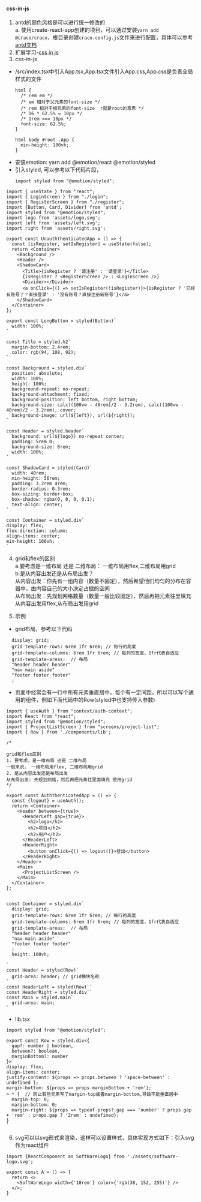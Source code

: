 #### css-in-js
1. antd的颜色风格是可以进行统一修改的  
  a. 使用create-react-app创建的项目，可以通过安装`yarn add @craco/craco`，根目录创建`craco.config.js`文件来进行配置，具体可以参考<a href="https://ant.design/docs/react/use-with-create-react-app-cn">antd文档</a>  
2. 扩展学习-<a href="https://coding.imooc.com/lesson/482.html#mid=41843">css in js</a>  
3. css-in-js  
<ul>
  <li>
    <div>/src/index.tsx中引入App.tsx,App.tsx文件引入App.css,App.css是负责全局样式的文件</div>
    
    html {
      /* rem em */
      /* em 相对于父元素的font-size */
      /* rem 相对于根元素的font-size  r就是root的意思 */
      /* 16 * 62.5% = 10px */
      /* 1rem === 10px */
      font-size: 62.5%;
    }

    html body #root .App {
      min-height: 100vh;
    }
  </li>
  <li>
    <div>安装emotion: yarn add @emotion/react @emotion/styled</div>
  </li>
  <li>
    <div>引入styled, 可以参考以下代码片段，</div>

    import styled from "@emotion/styled";
    
  </li>
</ul>

```
import { useState } from "react";
import { LoginScreen } from "./login";
import { RegisterScreen } from "./register";
import {Button, Card, Divider} from 'antd';
import styled from "@emotion/styled";
import logo from 'assets/logo.svg';
import left from 'assets/left.svg';
import right from 'assets/right.svg';

export const UnauththenticatedApp = () => {
  const [isRegister, setIsRegister] = useState(false);
  return <Container>
    <Background />
    <Header />
    <ShadowCard>
      <Title>{isRegister ? '请注册' : '请登录'}</Title>
      {isRegister ? <RegisterScreen /> : <LoginScreen />}
      <Divider></Divider>
      <a onClick={() => setIsRegister(!isRegister)}>{isRegister ? '已经有账号了？直接登录' : '没有账号？直接注册新账号'}</a>
    </ShadowCard>
  </Container>
};

export const LongButton = styled(Button)`
  width: 100%;
`

const Title = styled.h2`
  margin-bottom: 2.4rem;
  color: rgb(94, 108, 92);
`

const Background = styled.div`
  position: absolute;
  width: 100%;
  height: 100%;
  background-repeat: no-repeat;
  background-attachment: fixed;
  background-position: left bottom, right bottom;
  background-size: calc((100vw - 40rem)/2 - 3.2rem), calc((100vw - 40rem)/2 - 3.2rem), cover;
  background-image: url(${left}), url(${right});
`

const Header = styled.header`
  background: url(${logo}) no-repeat center;
  padding: 5rem 0;
  background-size: 8rem;
  width: 100%;
`

const ShadowCard = styled(Card)`
  width: 40rem;
  min-height: 56rem;
  padding: 3.2rem 4rem;
  border-radius: 0.3rem;
  box-sizing: border-box;
  box-shadow: rgba(0, 0, 0, 0.1);
  text-align: center;
`

const Container = styled.div`
display: flex;
flex-direction: column;
align-items: center;
min-height: 100vh;
`
```

4. grid和flex的区别  
a.要考虑是一维布局 还是 二维布局： 一维布局用flex,二维布局用grid  
b.是从内容出发还是从布局出发？  
从内容出发：你先有一组内容（数量不固定），然后希望他们均匀的分布在容器中，由内容自己的大小决定占据的空间   
从布局出发：先规划网格数量（数量一般比较固定），然后再把元素往里填充   
从内容出发用flex,从布局出发用grid

5. 示例
*  grid布局，参考以下代码
```
  display: grid;
  grid-template-rows: 6rem 1fr 6rem; // 每行的高度
  grid-template-columns: 6rem 1fr 6rem; // 每列的宽度，1fr代表自适应
  grid-template-areas:  // 布局
  "header header header"
  "nav main aside"
  "footer footer footer"
  ;
```
* 页面中经常会有一行中所有元素垂直居中，每个有一定间距，所以可以写个通用的组件，例如下面代码中的Row(styled中也支持传入参数)
```
import { useAuth } from "context/auth-context";
import React from "react";
import styled from "@emotion/styled";
import { ProjectListScreen } from "screens/project-list";
import { Row } from './components/lib';

/*

grid和flex区别
1. 要考虑，是一维布局 还是 二维布局
一般来说， 一维布局用flex, 二维布局用grid
2. 是从内容出发还是布局出发
从布局出发: 先规划网格，然后再把元素往里面填充 使用grid
*/

export const AuththenticatedApp = () => {
  const {logout} = useAuth();
  return <Container>
    <Header between={true}>
      <HeaderLeft gap={true}>
        <h2>logo</h2>
        <h2>项目</h2>
        <h2>用户</h2>
      </HeaderLeft>
      <HeaderRight>
        <button onClick={() => logout()}>登出</button>
      </HeaderRight>
    </Header>
    <Main>
      <ProjectListScreen />
    </Main>
  </Container>
};


const Container = styled.div`
  display: grid;
  grid-template-rows: 6rem 1fr 6rem; // 每行的高度
  grid-template-columns: 6rem 1fr 6rem; // 每列的宽度，1fr代表自适应
  grid-template-areas:  // 布局
  "header header header"
  "nav main aside"
  "footer footer footer"
  ;
  height: 100vh;

`
const Header = styled(Row)`
  grid-area: header; // grid模块名称
`
const HeaderLeft = styled(Row)``
const HeaderRight = styled.div``
const Main = styled.main`
  grid-area: main;
`
```
* lib.tsx
```
import styled from "@emotion/styled";

export const Row = styled.div<{
  gap?: number | boolean,
  between?: boolean,
  marginBottom?: number
}>`
display: flex;
align-items: center;
justify-content: ${props => props.between ? 'space-between' : undefined };
margin-bottom: ${props => props.marginBottom + 'rem'};
> * {  // 防止有些元素写了margin-top或者margin-bottom,导致不能垂直居中
  margin-top: 0;
  margin-bottom: 0;
  margin-right: ${props => typeof props?.gap === 'number' ? props.gap + 'rem' : props.gap ? '2rem' : undefined};
}
`
```
6. svg可以以svg形式来渲染，这样可以设置样式，具体实现方式如下：引入svg作为react组件
```
import {ReactComponent as SoftWareLogo} from './assets/software-logo.svg';

export const A = () => {
  return <>
    <SoftWareLogo width={'18rem'} color={'rgb(38, 152, 255)'} />
  </>;
}
```
